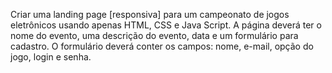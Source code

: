 Criar uma landing page [responsiva] para um campeonato de jogos eletrônicos usando apenas HTML, CSS e Java Script. A página deverá ter o nome do evento, uma descrição do evento, data e um formulário para cadastro. O formulário deverá conter os campos: nome, e-mail, opção do jogo, login e senha.